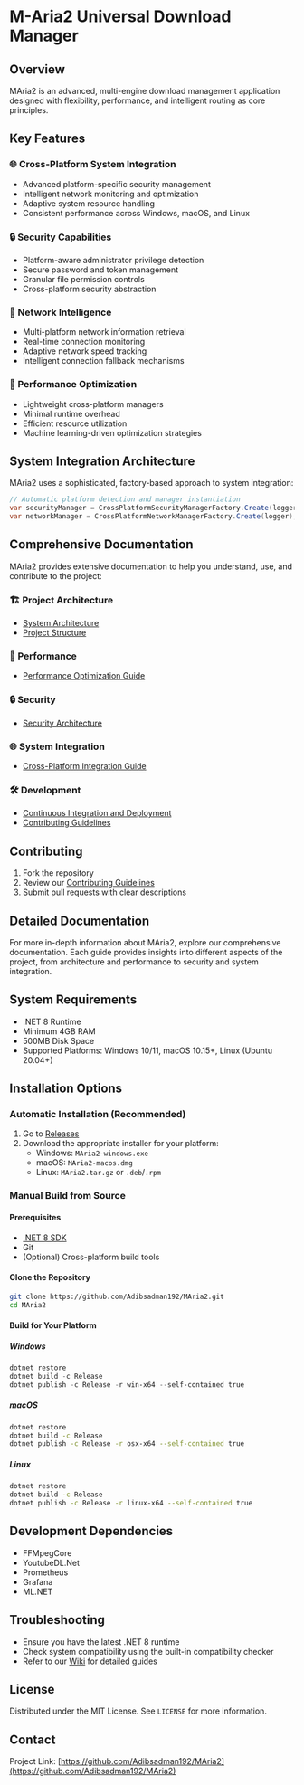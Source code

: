 # M-Aria2 Universal Download Manager

## Overview
MAria2 is an advanced, multi-engine download management application designed with flexibility, performance, and intelligent routing as core principles.

## Key Features

### 🌐 Cross-Platform System Integration
- Advanced platform-specific security management
- Intelligent network monitoring and optimization
- Adaptive system resource handling
- Consistent performance across Windows, macOS, and Linux

### 🔒 Security Capabilities
- Platform-aware administrator privilege detection
- Secure password and token management
- Granular file permission controls
- Cross-platform security abstraction

### 🌈 Network Intelligence
- Multi-platform network information retrieval
- Real-time connection monitoring
- Adaptive network speed tracking
- Intelligent connection fallback mechanisms

### 🚀 Performance Optimization
- Lightweight cross-platform managers
- Minimal runtime overhead
- Efficient resource utilization
- Machine learning-driven optimization strategies

## System Integration Architecture

MAria2 uses a sophisticated, factory-based approach to system integration:

```csharp
// Automatic platform detection and manager instantiation
var securityManager = CrossPlatformSecurityManagerFactory.Create(logger);
var networkManager = CrossPlatformNetworkManagerFactory.Create(logger);
```

## Comprehensive Documentation

MAria2 provides extensive documentation to help you understand, use, and contribute to the project:

### 🏗️ Project Architecture
- [System Architecture](/docs/ARCHITECTURE.md)
- [Project Structure](/docs/ProjectStructure.md)

### 🚀 Performance
- [Performance Optimization Guide](/docs/PERFORMANCE.md)

### 🔒 Security
- [Security Architecture](/docs/security.md)

### 🌐 System Integration
- [Cross-Platform Integration Guide](/docs/system-integration.md)

### 🛠️ Development
- [Continuous Integration and Deployment](/docs/CICD_README.md)
- [Contributing Guidelines](/docs/CONTRIBUTING.md)

## Contributing
1. Fork the repository
2. Review our [Contributing Guidelines](/docs/CONTRIBUTING.md)
3. Submit pull requests with clear descriptions

## Detailed Documentation

For more in-depth information about MAria2, explore our comprehensive documentation. Each guide provides insights into different aspects of the project, from architecture and performance to security and system integration.

## System Requirements
- .NET 8 Runtime
- Minimum 4GB RAM
- 500MB Disk Space
- Supported Platforms: Windows 10/11, macOS 10.15+, Linux (Ubuntu 20.04+)

## Installation Options

### Automatic Installation (Recommended)
1. Go to [Releases](https://github.com/Adibsadman192/M-Aria2/releases)
2. Download the appropriate installer for your platform:
   - Windows: `MAria2-windows.exe`
   - macOS: `MAria2-macos.dmg`
   - Linux: `MAria2.tar.gz` or `.deb`/`.rpm`

### Manual Build from Source

#### Prerequisites
- [.NET 8 SDK](https://dotnet.microsoft.com/download/dotnet/8.0)
- Git
- (Optional) Cross-platform build tools

#### Clone the Repository
```bash
git clone https://github.com/Adibsadman192/MAria2.git
cd MAria2
```

#### Build for Your Platform

##### Windows
```powershell
dotnet restore
dotnet build -c Release
dotnet publish -c Release -r win-x64 --self-contained true
```

##### macOS
```bash
dotnet restore
dotnet build -c Release
dotnet publish -c Release -r osx-x64 --self-contained true
```

##### Linux
```bash
dotnet restore
dotnet build -c Release
dotnet publish -c Release -r linux-x64 --self-contained true
```

## Development Dependencies
- FFMpegCore
- YoutubeDL.Net
- Prometheus
- Grafana
- ML.NET

## Troubleshooting
- Ensure you have the latest .NET 8 runtime
- Check system compatibility using the built-in compatibility checker
- Refer to our [Wiki](https://github.com/Adibsadman192/M-Aria2/wiki) for detailed guides

## License
Distributed under the MIT License. See `LICENSE` for more information.

## Contact
Project Link: [https://github.com/Adibsadman192/MAria2](https://github.com/Adibsadman192/MAria2)
